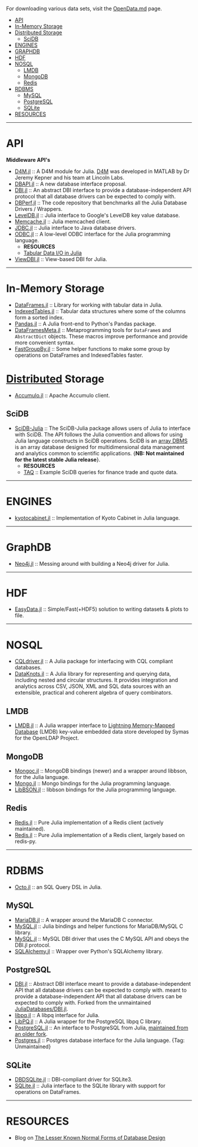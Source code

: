 For downloading various data sets, visit the [OpenData.md](https://github.com/svaksha/Julia.jl/blob/master/OpenData.md) page.

+ [API](#api)
+ [In-Memory Storage](#in-memory-storage)
+ [Distributed Storage](#distributed-storage)
   + [SciDB](#scidb)
+ [ENGINES](#engines)
+ [GRAPHDB](#graphdb)
+ [HDF](#hdf)
+ [NOSQL](#nosql)
   + [LMDB](#lmdb)
   + [MongoDB](#mongodb) 
   + [Redis](#redis)
+ [RDBMS](#rdbms)
   + [MySQL](#mysql)
   + [PostgreSQL](#postgresql)
   + [SQLite](#sqlite)
+ [RESOURCES](#resources)

----

# API
**Middleware API's**
+ [D4M.jl](https://github.com/achen12/D4M.jl) :: A D4M module for Julia. [D4M](http://www.mit.edu/~kepner/D4M/) was developed in MATLAB by Dr Jeremy Kepner and his team at Lincoln Labs.
+ [DBAPI.jl](https://github.com/JuliaDB/DBAPI.jl) :: A new database interface proposal.
+ [DBI.jl](https://github.com/johnmyleswhite/DBI.jl) :: An abstract DBI interface to provide a database-independent API protocol that all database drivers can be expected to comply with.
+ [DBPerf.jl](https://github.com/JuliaDatabases/DBPerf.jl) :: The code repository that benchmarks all the Julia Database Drivers / Wrappers.
+ [LevelDB.jl](https://github.com/jerryzhenleicai/LevelDB.jl) :: Julia interface to Google's LevelDB key value database.
+ [Memcache.jl](https://github.com/tanmaykm/Memcache.jl) :: Julia memcached client.
+ [JDBC.jl](https://github.com/JuliaDatabases/JDBC.jl) :: Julia interface to Java database drivers.
+ [ODBC.jl](https://github.com/quinnj/ODBC.jl) :: A low-level ODBC interface for the Julia programming language.
   + __RESOURCES__
   + [Tabular Data I/O in Julia](http://randyzwitch.com/julia-import-data/)
+ [ViewDBI.jl](https://github.com/kmsquire/ViewDBI.jl) :: View-based DBI for Julia.

----

# In-Memory Storage

+ [DataFrames.jl](https://github.com/JuliaData/DataFrames.jl) :: Library for working with tabular data in Julia.
+ [IndexedTables.jl](https://github.com/JuliaComputing/IndexedTables.jl) :: Tabular data structures where some of the columns form a sorted index.
+ [Pandas.jl](https://github.com/malmaud/Pandas.jl) :: A Julia front-end to Python's Pandas package.
+ [DataFramesMeta.jl](https://github.com/JuliaStats/DataFramesMeta.jl) :: Metaprogramming tools for `DataFrame`s and `AbstractDict` objects. These macros improve performance and provide more convenient syntax.
+ [FastGroupBy.jl](https://github.com/xiaodaigh/FastGroupBy.jl) :: Some helper functions to make some group by operations on DataFrames and IndexedTables faster.

# [Distributed](https://en.wikipedia.org/wiki/Category:Distributed_data_stores) Storage
+ [Accumulo.jl](https://github.com/JuliaDB/Accumulo.jl) :: Apache Accumulo client. 

## SciDB 
+ [SciDB-Julia](https://github.com/Paradigm4/SciDB-Julia) :: The SciDB-Julia package allows users of Julia to interface with SciDB. The API follows the Julia convention and allows for using Julia language constructs in SciDB operations. SciDB is an [array DBMS](http://en.wikipedia.org/wiki/Array_DBMS) is an array database designed for multidimensional data management and analytics common to scientific applications. {__NB: Not maintained for the latest stable Julia release__}.
   + __RESOURCES__
   + [TAQ](https://github.com/Paradigm4/TAQ) :: Example SciDB queries for finance trade and quote data.

----

# ENGINES
+ [kyotocabinet.jl](https://github.com/tuzzeg/kyotocabinet.jl) :: Implementation of Kyoto Cabinet in Julia language.

----

# GraphDB
+ [Neo4j.jl](https://github.com/glesica/Neo4j.jl) :: Messing around with building a Neo4j driver for Julia.

----

# HDF
+ [EasyData.jl](https://github.com/ma-laforge/EasyData.jl) :: Simple/Fast(+HDF5) solution to writing datasets & plots to file.

----

# NOSQL
+ [CQLdriver.jl](https://github.com/r3tex/CQLdriver.jl) :: A Julia package for interfacing with CQL compliant databases. 
+ [DataKnots.jl](https://github.com/rbt-lang/DataKnots.jl) :: A Julia library for representing and querying data, including nested and circular structures. It provides integration and analytics across CSV, JSON, XML and SQL data sources with an extensible, practical and coherent algebra of query combinators.

## LMDB
+ [LMDB.jl](https://github.com/wildart/LMDB.jl) :: A Julia wrapper interface to [Lightning Memory-Mapped Database](http://symas.com/mdb/) (LMDB) key-value embedded data store developed by Symas for the OpenLDAP Project. 

## MongoDB
+ [Mongoc.jl](https://github.com/felipenoris/Mongoc.jl) :: MongoDB bindings (newer) and a wrapper around libbson, for the Julia language.
+ [Mongo.jl](https://github.com/ScottPJones/Mongo.jl) :: Mongo bindings for the Julia programming language.
+ [LibBSON.jl](https://github.com/ScottPJones/LibBSON.jl) :: libbson bindings for the Julia programming language.

## Redis
+ [Redis.jl](https://github.com/jkaye2012/Redis.jl) :: Pure Julia implementation of a Redis client (actively maintained).
+ [Redis.jl](https://github.com/msainz/Redis.jl) :: Pure Julia implementation of a Redis client, largely based on redis-py.
 
----

# RDBMS
+ [Octo.jl](https://github.com/wookay/Octo.jl) :: an SQL Query DSL in Julia.

## MySQL
+ [MariaDB.jl](https://github.com/Dynactionize/MariaDB.jl) :: A wrapper around the MariaDB C connector.
+ [MySQL.jl](https://github.com/JuliaDatabases/MySQL.jl) :: Julia bindings and helper functions for MariaDB/MySQL C library. 
+ [MySQL.jl](https://github.com/johnmyleswhite/MySQL.jl) :: MySQL DBI driver that uses the C MySQL API and obeys the DBI.jl protocol.
+ [SQLAlchemy.jl](https://github.com/malmaud/SQLAlchemy.jl) :: Wrapper over Python's SQLAlchemy library. 

## PostgreSQL
+ [DBI.jl](https://github.com/swt30/DBI.jl) :: Abstract DBI interface meant to provide a database-independent API that all database drivers can be expected to comply with. meant to provide a database-independent API that all database drivers can be expected to comply with. Forked from the unmaintained [JuliaDatabases/DBI.jl](https://github.com/JuliaDatabases/DBI.jl).
+ [libpq.jl](https://github.com/iamed2/libpq.jl) :: A libpq interface for Julia.
+ [LibPQ.jl](https://github.com/invenia/LibPQ.jl) :: A Julia wrapper for the PostgreSQL libpq C library.
+ [PostgreSQL.jl](https://github.com/swt30/PostgreSQL.jl) :: An interface to PostgreSQL from Julia, [maintained from an older fork](https://github.com/JuliaDatabases/PostgreSQL.jl).
+ [Postgres.jl](https://github.com/NCarson/Postgres.jl) :: Postgres database interface for the Julia language. {Tag: Unmaintained}

## SQLite
+ [DBDSQLite.jl](https://github.com/JuliaDatabases/DBDSQLite.jl) :: DBI-compliant driver for SQLite3.
+ [SQLite.jl](https://github.com/JuliaDatabases/SQLite.jl) :: Julia interface to the SQLite library with support for operations on DataFrames.

----

# RESOURCES
+ Blog on [The Lesser Known Normal Forms of Database Design](http://www.johnmyleswhite.com/notebook/2014/09/10/the-lesser-known-normal-forms/)

